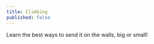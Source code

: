 ```yaml
---
title: Climbing
published: false
---
```


Learn the best ways to send it on the walls, big or small!